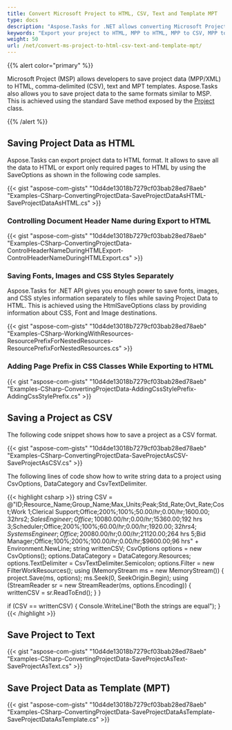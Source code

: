 ```yaml
---
title: Convert Microsoft Project to HTML, CSV, Text and Template MPT
type: docs
description: "Aspose.Tasks for .NET allows converting Microsoft Project (MPP) to HTML, CSV, Text and Template MPT format."
keywords: "Export your project to HTML, MPP to HTML, MPP to CSV, MPP to Text, MPP to MPT, Convert MPP to Text, Convert Microsoft Project to HTML, Convert MPP to MPT, convert MPP to CSV, Save Project Data as MPT Template, Aspose.Tasks, C#"
weight: 50
url: /net/convert-ms-project-to-html-csv-text-and-template-mpt/
---
```


{{% alert color="primary" %}} 

Microsoft Project (MSP) allows developers to save project data (MPP/XML) to HTML, comma-delimited (CSV), text and MPT templates. Aspose.Tasks also allows you to save project data to the same formats similar to MSP. This is achieved using the standard Save method exposed by the [Project](https://apireference.aspose.com/tasks/net/aspose.tasks/project/) class.

{{% /alert %}} 
## **Saving Project Data as HTML**
Aspose.Tasks can export project data to HTML format. It allows to save all the data to HTML or export only required pages to HTML by using the SaveOptions as shown in the following code samples.

{{< gist "aspose-com-gists" "10d4de13018b7279cf03bab28ed78aeb" "Examples-CSharp-ConvertingProjectData-SaveProjectDataAsHTML-SaveProjectDataAsHTML.cs" >}}


### **Controlling Document Header Name during Export to HTML**
{{< gist "aspose-com-gists" "10d4de13018b7279cf03bab28ed78aeb" "Examples-CSharp-ConvertingProjectData-ControlHeaderNameDuringHTMLExport-ControlHeaderNameDuringHTMLExport.cs" >}}
### **Saving Fonts, Images and CSS Styles Separately**
Aspose.Tasks for .NET API gives you enough power to save fonts, images, and CSS styles information separately to files while saving Project Data to HTML. This is achieved using the HtmlSaveOptions class by providing information about CSS, Font and Image destinations. 

{{< gist "aspose-com-gists" "10d4de13018b7279cf03bab28ed78aeb" "Examples-CSharp-WorkingWithResources-ResourcePrefixForNestedResources-ResourcePrefixForNestedResources.cs" >}}
### **Adding Page Prefix in CSS Classes While Exporting to HTML**
{{< gist "aspose-com-gists" "10d4de13018b7279cf03bab28ed78aeb" "Examples-CSharp-ConvertingProjectData-AddingCssStylePrefix-AddingCssStylePrefix.cs" >}}
## **Saving a Project as CSV**
The following code snippet shows how to save a project as a CSV format.

{{< gist "aspose-com-gists" "10d4de13018b7279cf03bab28ed78aeb" "Examples-CSharp-ConvertingProjectData-SaveProjectAsCSV-SaveProjectAsCSV.cs" >}}


The following lines of code show how to write string data to a project using CsvOptions, DataCategory and CsvTextDelimiter.

{{< highlight csharp >}}
string CSV = @"ID;Resource_Name;Group_Name;Max_Units;Peak;Std_Rate;Ovt_Rate;Cost;Work
1;Clerical Support;Office;200%;100%;$50.00/hr;$0.00/hr;$1600.00;32 hrs
2;Sales Engineer;Office;100%;200%;$80.00/hr;$0.00/hr;$15360.00;192 hrs
3;Scheduler;Office;200%;100%;$60.00/hr;$0.00/hr;$1920.00;32 hrs
4;Systems Engineer;Office;200%;200%;$80.00/hr;$0.00/hr;$21120.00;264 hrs
5;Bid Manager;Office;100%;200%;$100.00/hr;$0.00/hr;$9600.00;96 hrs" + Environment.NewLine;
string writtenCSV;
CsvOptions options = new CsvOptions();
options.DataCategory = DataCategory.Resources;
options.TextDelimiter = CsvTextDelimiter.Semicolon;
options.Filter = new FilterWorkResources();
using (MemoryStream ms = new MemoryStream())
{
    project.Save(ms, options);
    ms.Seek(0, SeekOrigin.Begin);
    using (StreamReader sr = new StreamReader(ms, options.Encoding))
    {
        writtenCSV = sr.ReadToEnd();
    }
}

if (CSV == writtenCSV)
{
    Console.WriteLine("Both the strings are equal");
}
{{< /highlight >}}

## **Save Project to Text**
{{< gist "aspose-com-gists" "10d4de13018b7279cf03bab28ed78aeb" "Examples-CSharp-ConvertingProjectData-SaveProjectAsText-SaveProjectAsText.cs" >}}

## **Save Project Data as Template (MPT)**
{{< gist "aspose-com-gists" "10d4de13018b7279cf03bab28ed78aeb" "Examples-CSharp-ConvertingProjectData-SaveProjectDataAsTemplate-SaveProjectDataAsTemplate.cs" >}}
